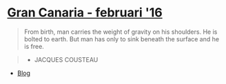 # [Gran Canaria - februari '16](.)

> From birth, man carries the weight of gravity on his shoulders. He is bolted to earth. But man has only to sink beneath the surface and he is free.

> - JACQUES COUSTEAU

- [Blog](archive/index.md)
